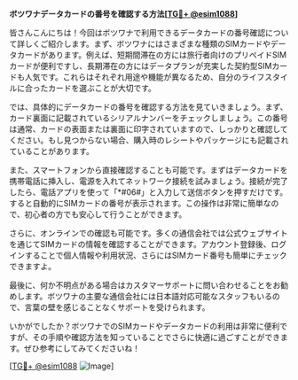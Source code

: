 **ボツワナデータカードの番号を確認する方法[[TG💪+ @esim1088](https://t.me/s/esim1088)]**

皆さんこんにちは！今回はボツワナで利用できるデータカードの番号確認について詳しくご紹介します。まず、ボツワナにはさまざまな種類のSIMカードやデータカードがあります。例えば、短期間滞在の方には旅行者向けのプリペイドSIMカードが便利ですし、長期滞在の方にはデータプランが充実した契約型SIMカードも人気です。これらはそれぞれ用途や機能が異なるため、自分のライフスタイルに合ったカードを選ぶことが大切です。

では、具体的にデータカードの番号を確認する方法を見ていきましょう。まず、カード裏面に記載されているシリアルナンバーをチェックしましょう。この番号は通常、カードの表面または裏面に印字されていますので、しっかりと確認してください。もし見つからない場合、購入時のレシートやパッケージにも記載されていることがあります。

また、スマートフォンから直接確認することも可能です。まずはデータカードを携帯電話に挿入し、電源を入れてネットワーク接続を試みましょう。接続が完了したら、電話アプリを使って「*#06#」と入力して送信ボタンを押すだけです。すると自動的にSIMカードの番号が表示されます。この操作は非常に簡単なので、初心者の方でも安心して行うことができます。

さらに、オンラインでの確認も可能です。多くの通信会社では公式ウェブサイトを通じてSIMカードの情報を確認することができます。アカウント登録後、ログインすることで個人情報や利用状況、さらにはSIMカード番号も簡単にチェックできますよ。

最後に、何か不明点がある場合はカスタマーサポートに問い合わせることをお勧めします。ボツワナの主要な通信会社には日本語対応可能なスタッフもいるので、言葉の壁を感じることなくサポートを受けられます。

いかがでしたか？ボツワナでのSIMカードやデータカードの利用は非常に便利ですが、その手順や確認方法を知っていることでさらに快適に過ごすことができます。ぜひ参考にしてみてくださいね！

[[TG💪+ @esim1088](https://t.me/s/esim1088) ![Image](https://i.postimg.cc/Y0z9fWf4/image.png)]